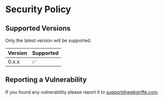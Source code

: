 # Security Policy

## Supported Versions

Only the latest version will be supported.

| Version | Supported          |
| ------- | ------------------ |
| 0.x.x   | :white_check_mark: |

## Reporting a Vulnerability

If you found any vulnerability please report it to support@webgriffe.com.
